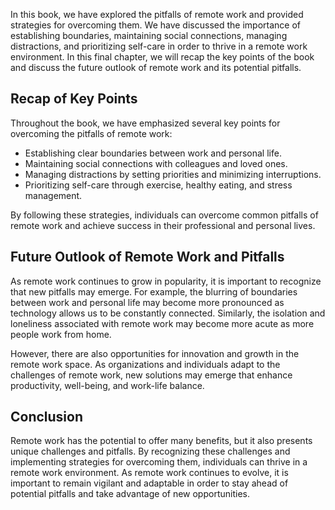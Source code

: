 
In this book, we have explored the pitfalls of remote work and provided strategies for overcoming them. We have discussed the importance of establishing boundaries, maintaining social connections, managing distractions, and prioritizing self-care in order to thrive in a remote work environment. In this final chapter, we will recap the key points of the book and discuss the future outlook of remote work and its potential pitfalls.

Recap of Key Points
-------------------

Throughout the book, we have emphasized several key points for overcoming the pitfalls of remote work:

* Establishing clear boundaries between work and personal life.
* Maintaining social connections with colleagues and loved ones.
* Managing distractions by setting priorities and minimizing interruptions.
* Prioritizing self-care through exercise, healthy eating, and stress management.

By following these strategies, individuals can overcome common pitfalls of remote work and achieve success in their professional and personal lives.

Future Outlook of Remote Work and Pitfalls
------------------------------------------

As remote work continues to grow in popularity, it is important to recognize that new pitfalls may emerge. For example, the blurring of boundaries between work and personal life may become more pronounced as technology allows us to be constantly connected. Similarly, the isolation and loneliness associated with remote work may become more acute as more people work from home.

However, there are also opportunities for innovation and growth in the remote work space. As organizations and individuals adapt to the challenges of remote work, new solutions may emerge that enhance productivity, well-being, and work-life balance.

Conclusion
----------

Remote work has the potential to offer many benefits, but it also presents unique challenges and pitfalls. By recognizing these challenges and implementing strategies for overcoming them, individuals can thrive in a remote work environment. As remote work continues to evolve, it is important to remain vigilant and adaptable in order to stay ahead of potential pitfalls and take advantage of new opportunities.